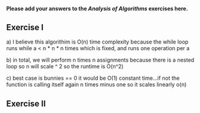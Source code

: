#### Please add your answers to the ***Analysis of  Algorithms*** exercises here.

## Exercise I

a) I believe this algorithim is O(n) time complexity because the while loop runs while a < n * n * n times which is fixed,
and runs one operation per a


b)  in total, we will perform n times n assignments because there is a nested loop so n will scale ^ 2 so the runtime is O(n^2)


c) best case is bunnies == 0 it would be O(1) constant time...if not the function is calling itself again n times minus one so it scales linearly o(n)

## Exercise II


